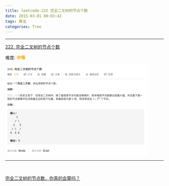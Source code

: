 ```yaml
---
title: leetcode-222 完全二叉树的节点个数
date: 2015-03-01 00:03:42
tags: 算法
categories: Tree
---
```



---


[222. 完全二叉树的节点个数](https://leetcode-cn.com/problems/count-complete-tree-nodes/)

难度:  <font color="orange">**中等**</font>


<img src="leetcode-222-完全二叉树的节点个数/0.png" width = 90% height = 50% />


<br>


---


<br>





[完全二叉树的节点数，你真的会算吗？](https://zhuanlan.zhihu.com/p/112077293)